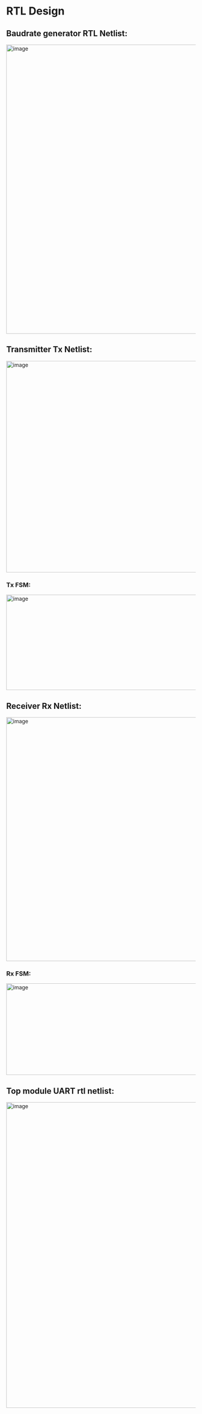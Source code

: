 # RTL Design

## Baudrate generator RTL Netlist:
<img width="1848" height="767" alt="image" src="https://github.com/user-attachments/assets/65999e09-e83c-49a4-980a-cb885e2aa6de" />

## Transmitter Tx Netlist:
<img width="1859" height="561" alt="image" src="https://github.com/user-attachments/assets/2a18d7d8-4cca-4b29-a06b-07e4a4708618" />

### Tx FSM:
<img width="784" height="253" alt="image" src="https://github.com/user-attachments/assets/c574ba8f-c059-4000-838e-1ef9f95c46e7" />

## Receiver Rx Netlist:
<img width="1864" height="647" alt="image" src="https://github.com/user-attachments/assets/2c3c2753-7651-4d5c-86b6-f0ca77bea5e9" />

### Rx FSM: 
<img width="634" height="243" alt="image" src="https://github.com/user-attachments/assets/0f833874-21c2-4391-9411-b39eb691fefb" />

## Top module UART rtl netlist:
<img width="1851" height="811" alt="image" src="https://github.com/user-attachments/assets/72870433-de66-4114-ba92-b2c830f3f5f8" />


